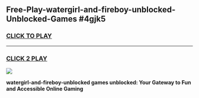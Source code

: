 
## Free-Play-watergirl-and-fireboy-unblocked-Unblocked-Games #4gjk5
<h3>
<a href="https://news.freeplayer.one?title=watergirl-and-fireboy-unblocked&ref=8M">CLICK TO PLAY</a></h3>
<hr>

<h3>
<a href="https://news.freeplayer.one?title=watergirl-and-fireboy-unblocked&ref=8M">CLICK 2 PLAY</a>
  
</h3>

<a href="https://news.freeplayer.one?title=watergirl-and-fireboy-unblocked&ref=8M"><img src="https://clearcache.store/games.png"></a>


**watergirl-and-fireboy-unblocked games unblocked: Your Gateway to Fun and Accessible Online Gaming**
